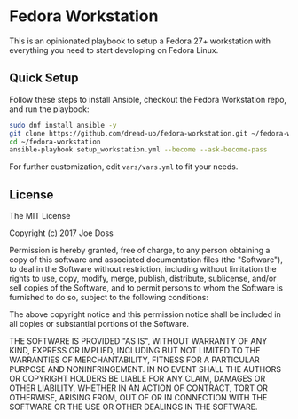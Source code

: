 # Fedora Workstation

This is an opinionated playbook to setup a Fedora 27+ workstation with everything you need to start developing on Fedora Linux.

## Quick Setup

Follow these steps to install Ansible, checkout the Fedora Workstation repo, and run the playbook:

```bash
sudo dnf install ansible -y
git clone https://github.com/dread-uo/fedora-workstation.git ~/fedora-workstation
cd ~/fedora-workstation
ansible-playbook setup_workstation.yml --become --ask-become-pass
```

For further customization, edit `vars/vars.yml` to fit your needs.

## License

The MIT License

Copyright (c) 2017 Joe Doss

Permission is hereby granted, free of charge, to any person obtaining a copy
of this software and associated documentation files (the "Software"), to deal
in the Software without restriction, including without limitation the rights
to use, copy, modify, merge, publish, distribute, sublicense, and/or sell
copies of the Software, and to permit persons to whom the Software is
furnished to do so, subject to the following conditions:

The above copyright notice and this permission notice shall be included in
all copies or substantial portions of the Software.

THE SOFTWARE IS PROVIDED "AS IS", WITHOUT WARRANTY OF ANY KIND, EXPRESS OR
IMPLIED, INCLUDING BUT NOT LIMITED TO THE WARRANTIES OF MERCHANTABILITY,
FITNESS FOR A PARTICULAR PURPOSE AND NONINFRINGEMENT. IN NO EVENT SHALL THE
AUTHORS OR COPYRIGHT HOLDERS BE LIABLE FOR ANY CLAIM, DAMAGES OR OTHER
LIABILITY, WHETHER IN AN ACTION OF CONTRACT, TORT OR OTHERWISE, ARISING FROM,
OUT OF OR IN CONNECTION WITH THE SOFTWARE OR THE USE OR OTHER DEALINGS IN
THE SOFTWARE.
